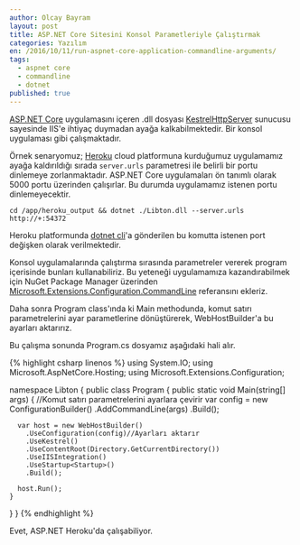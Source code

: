 ```yaml
---
author: Olcay Bayram
layout: post
title: ASP.NET Core Sitesini Konsol Parametleriyle Çalıştırmak
categories: Yazılım
en: /2016/10/11/run-aspnet-core-application-commandline-arguments/
tags: 
  - aspnet core
  - commandline
  - dotnet
published: true 
---
```


[ASP.NET Core](https://www.asp.net/core) uygulamasını içeren .dll dosyası [KestrelHttpServer](https://github.com/aspnet/KestrelHttpServer) sunucusu sayesinde IIS'e ihtiyaç duymadan ayağa kalkabilmektedir. Bir konsol uygulaması gibi çalışmaktadır.

Örnek senaryomuz; [Heroku](https://www.heroku.com/) cloud platformuna kurduğumuz uygulamamız ayağa kaldırıldığı sırada `server.urls` parametresi ile belirli bir portu dinlemeye zorlanmaktadır. ASP.NET Core uygulamaları ön tanımlı olarak 5000 portu üzerinden çalışırlar. Bu durumda uygulamamız istenen portu dinlemeyecektir.

`cd /app/heroku_output && dotnet ./Libton.dll --server.urls http://+:54372`

Heroku platformunda [dotnet cli](https://github.com/dotnet/cli)'a gönderilen bu komutta istenen port değişken olarak verilmektedir.

Konsol uygulamalarında çalıştırma sırasında parametreler vererek program içerisinde bunları kullanabiliriz. Bu yeteneği uygulamamıza kazandırabilmek için NuGet Package Manager üzerinden [Microsoft.Extensions.Configuration.CommandLine](https://www.nuget.org/packages/Microsoft.Extensions.Configuration.CommandLine/) referansını ekleriz.

Daha sonra Program class'ında ki Main methodunda, komut satırı parametrelerini ayar parametlerine dönüştürerek, WebHostBuilder'a bu ayarları aktarırız.

Bu çalışma sonunda Program.cs dosyamız aşağıdaki hali alır.

<!--more-->

{% highlight csharp linenos %}
using System.IO;
using Microsoft.AspNetCore.Hosting;
using Microsoft.Extensions.Configuration;

namespace Libton
{
  public class Program
  {
    public static void Main(string[] args)
    {
      //Komut satırı parametrelerini ayarlara çevirir
      var config = new ConfigurationBuilder()
        .AddCommandLine(args)
        .Build();

      var host = new WebHostBuilder()
        .UseConfiguration(config)//Ayarları aktarır
        .UseKestrel()
        .UseContentRoot(Directory.GetCurrentDirectory())
        .UseIISIntegration()
        .UseStartup<Startup>()
        .Build();

      host.Run();
    }
  }
}
{% endhighlight %}

Evet, ASP.NET Heroku'da çalışabiliyor.